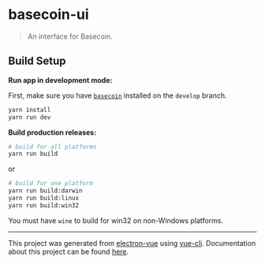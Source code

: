 # basecoin-ui

> An interface for Basecoin.

## Build Setup

**Run app in development mode:**

First, make sure you have [`basecoin`](https://github.com/tendermint/basecoin) installed on the `develop` branch.

```bash
yarn install
yarn run dev
```

**Build production releases:**

```bash
# build for all platforms
yarn run build
```

or

```bash
# build for one platform
yarn run build:darwin
yarn run build:linux
yarn run build:win32
```

You must have `wine` to build for win32 on non-Windows platforms.

---

This project was generated from [electron-vue](https://github.com/SimulatedGREG/electron-vue) using [vue-cli](https://github.com/vuejs/vue-cli). Documentation about this project can be found [here](https://simulatedgreg.gitbooks.io/electron-vue/content/index.html).
